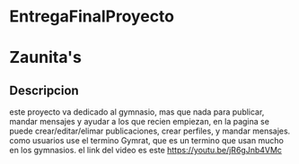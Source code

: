 # EntregaFinalProyecto
# Zaunita's

## Descripcion
este proyecto va dedicado al gymnasio, mas que nada para publicar, mandar mensajes y ayudar a los que recien empiezan, en la pagina se puede crear/editar/elimar publicaciones, crear perfiles, y mandar mensajes.
como usuarios use el termino Gymrat, que es un termino que usan mucho en los gymnasios.
el link del video es este https://youtu.be/jR6gJnb4VMc
